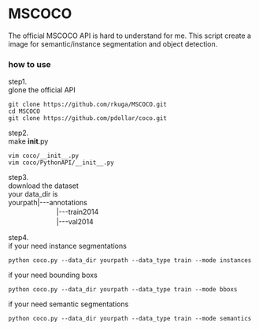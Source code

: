 # MSCOCO
The official MSCOCO API is hard to understand for me.
This script create a image for semantic/instance segmentation and object detection.

### how to use
step1.<br>
glone the official API

```
git clone https://github.com/rkuga/MSCOCO.git
cd MSCOCO
git clone https://github.com/pdollar/coco.git
```

step2.<br>
make __init__.py
```
vim coco/__init__.py
vim coco/PythonAPI/__init__.py
```

step3.<br>
download the dataset<br>
your data_dir is<br>
yourpath|---annotations<br>
　　　　　　　|---train2014<br>
　　　　　　　|---val2014<br>
   
step4.<br>
if your need instance segmentations
```
python coco.py --data_dir yourpath --data_type train --mode instances
```
if your need bounding boxs
```
python coco.py --data_dir yourpath --data_type train --mode bboxs
```
if your need semantic segmentations
```
python coco.py --data_dir yourpath --data_type train --mode semantics
```



